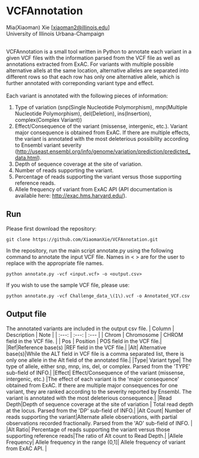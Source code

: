 # VCFAnnotation
Mia(Xiaoman) Xie [xiaoman2@illinois.edu]<br/>
University of Illinois Urbana-Champaign<br/><br/>

VCFAnnotation is a small tool written in Python to annotate each variant in a given VCF files with the information 
parsed from the VCF file as well as annotations extracted from ExAC. For variants with multiple possible alternative 
allels at the same location, alternative alleles are separated into different rows so that each row has only one 
alternative allele, which is further annotated with correponding variant type and effect.<br/><br/>
Each variant is annotated with the following pieces of information:
1. Type of variation (snp(Single Nucleotide Polymorphism), mnp(Multiple Nucleotide Polymorphism), del(Deletion), ins(Insertion), complex(Complex Variant))
2. Effect/Consequence of the variant (missense, intergenic, etc.). Variant major consequence is obtained from ExAC. If there are multiple effects, the variant is annotated with the most deleterious possibility according to Ensembl variant severity (http://useast.ensembl.org/info/genome/variation/prediction/predicted_data.html). 
3. Depth of sequence coverage at the site of variation.
4. Number of reads supporting the variant.
5. Percentage of reads supporting the variant versus those supporting reference reads.
6. Allele frequency of variant from ExAC API (API documentation is available here:
http://exac.hms.harvard.edu/).

## Run
Please first download the repository:
```
git clone https://github.com/XiaomanXie/VCFAnnotation.git
```
In the repository, run the main script annotate.py using the following command to annotate the input VCF file. Names in < > are for the user to replace with the appropriate file names.
```
python annotate.py -vcf <input.vcf> -o <output.csv>
```
If you wish to use the sample VCF file, please use:
```
python annotate.py -vcf Challenge_data_\(1\).vcf -o Annotated_VCF.csv
```
## Output file
The annotated variants are included in the output csv file. 
| Column | Description | Note |
|     :---:    |     :---:      | :--- |
| Chrom   | Chromosome     | CHROM field in the VCF file.  |
| Pos     | Position       | POS field in the VCF file.|
|Ref|Reference base(s) |REF field in the VCF file.|
|Alt| Alternative base(s)|While the ALT field in VCF file is a comma separated list, there is only one allele in the Alt field of the annotated file.|
|Type| Variant type| The type of allele, either snp, mnp, ins, del, or complex. Parsed from the 'TYPE' sub-field of INFO.|
|Effect| Effect/Consequence of the variant (missense, intergenic, etc.) |The effect of each variant is the 'major consequence' obtained from ExAC. If there are multiple major consequences for one variant, they are ranked according to the severity reported by Ensembl. The variant is annotated with the most deleterious consequence.|
|Read Depth|Depth of sequence coverage at the site of variation | Total read depth at the locus. Parsed from the 'DP' sub-field of INFO.|
|Alt Count| Number of reads supporting the variant|Alternate allele observations, with partial observations recorded fractionally. Parsed from the 'AO' sub-field of INFO. |
|Alt Ratio| Percentage of reads supporting the variant versus those supporting reference reads|The ratio of Alt count to Read Depth.|
|Allele Frequency| Allele frequency in the range (0,1]| Allele frequency of variant from ExAC API. |



